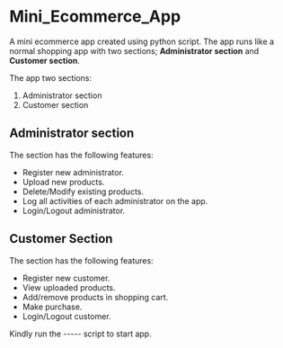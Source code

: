 # Mini_Ecommerce_App
A mini ecommerce app created using python script.
The app runs like a normal shopping app with two sections; **Administrator section** and **Customer section**.

The app two sections:
1. Administrator section
2. Customer section

## Administrator section
The section has the following features:
- Register new administrator.
- Upload new products.
- Delete/Modify existing products.
- Log all activities of each administrator on the app.
- Login/Logout administrator.

## Customer Section
The section has the following features:
- Register new customer.
- View uploaded products.
- Add/remove products in shopping cart.
- Make purchase.
- Login/Logout customer.

Kindly run the ----- script to start app.
